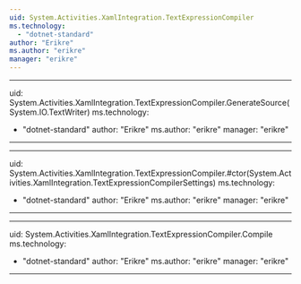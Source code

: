 ```yaml
---
uid: System.Activities.XamlIntegration.TextExpressionCompiler
ms.technology: 
  - "dotnet-standard"
author: "Erikre"
ms.author: "erikre"
manager: "erikre"
---
```


---
uid: System.Activities.XamlIntegration.TextExpressionCompiler.GenerateSource(System.IO.TextWriter)
ms.technology: 
  - "dotnet-standard"
author: "Erikre"
ms.author: "erikre"
manager: "erikre"
---

---
uid: System.Activities.XamlIntegration.TextExpressionCompiler.#ctor(System.Activities.XamlIntegration.TextExpressionCompilerSettings)
ms.technology: 
  - "dotnet-standard"
author: "Erikre"
ms.author: "erikre"
manager: "erikre"
---

---
uid: System.Activities.XamlIntegration.TextExpressionCompiler.Compile
ms.technology: 
  - "dotnet-standard"
author: "Erikre"
ms.author: "erikre"
manager: "erikre"
---

